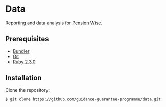 # Data

Reporting and data analysis for [Pension Wise].


## Prerequisites

* [Bundler]
* [Git]
* [Ruby 2.3.0][Ruby]


## Installation

Clone the repository:

```sh
$ git clone https://github.com/guidance-guarantee-programme/data.git
```

[bundler]: http://bundler.io
[git]: https://git-scm.com
[pension wise]: https://www.pensionwise.gov.uk
[ruby]: https://www.ruby-lang.org
